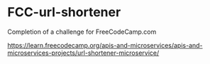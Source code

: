 # FCC-url-shortener
Completion of a challenge for FreeCodeCamp.com

https://learn.freecodecamp.org/apis-and-microservices/apis-and-microservices-projects/url-shortener-microservice/
